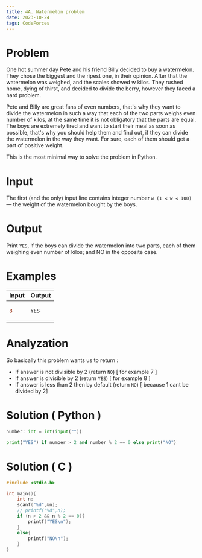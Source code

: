 ```yaml
---
title: 4A. Watermelon problem
date: 2023-10-24
tags: CodeForces
---
```



# Problem

One hot summer day Pete and his friend Billy decided to buy a watermelon. They chose the biggest and the ripest one, in their opinion. After that the watermelon was weighed, and the scales showed w kilos. They rushed home, dying of thirst, and decided to divide the berry, however they faced a hard problem.

Pete and Billy are great fans of even numbers, that's why they want to divide the watermelon in such a way that each of the two parts weighs even number of kilos, at the same time it is not obligatory that the parts are equal. The boys are extremely tired and want to start their meal as soon as possible, that's why you should help them and find out, if they can divide the watermelon in the way they want. For sure, each of them should get a part of positive weight.

This is the most minimal way to solve the problem in Python.

# Input
The first (and the only) input line contains integer number `w (1 ≤ w ≤ 100)` — the weight of the watermelon bought by the boys.

# Output
Print `YES`, if the boys can divide the watermelon into two parts, each of them weighing even number of kilos; and NO in the opposite case.

# Examples
<table>
<thead>
  <tr>
    <th>Input</th>
    <th>Output</th>
  </tr>
</thead>
<tbody>
<tr>

<td>
    

```diff
8
```
    

</td>
<td>

```python
YES
```
    
    
</td>
</tr>
 </tbody>

</table>

# Analyzation

So basically this problem wants us to return :
* If answer is not divisible by 2 (return `NO`) [ for example 7 ]
* If answer is divisible by 2 (return `YES`) [ for example 8 ]
* If answer is less than 2 then by default (return `NO`) [ because 1 cant be divided by 2]

# Solution ( Python )

```python
number: int = int(input(""))

print("YES") if number > 2 and number % 2 == 0 else print("NO")

```

# Solution ( C )

```c
#include <stdio.h>

int main(){
    int n;
    scanf("%d",&n);
    // printf("%d",n);
    if (n > 2 && n % 2 == 0){
        printf("YES\n");
    }
    else{
        printf("NO\n");
    }
}
```